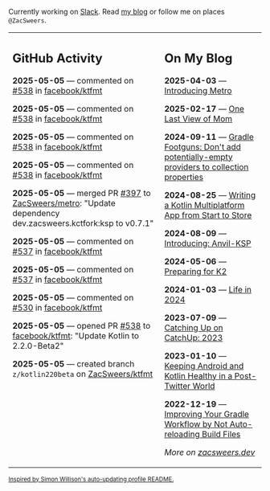 Currently working on [Slack](https://slack.com/). Read [my blog](https://zacsweers.dev/) or follow me on places `@ZacSweers`.

<table><tr><td valign="top" width="60%">

## GitHub Activity
<!-- githubActivity starts -->
**2025-05-05** — commented on [#538](https://github.com/facebook/ktfmt/pull/538#issuecomment-2852394243) in [facebook/ktfmt](https://github.com/facebook/ktfmt)

**2025-05-05** — commented on [#538](https://github.com/facebook/ktfmt/pull/538#issuecomment-2852374583) in [facebook/ktfmt](https://github.com/facebook/ktfmt)

**2025-05-05** — commented on [#538](https://github.com/facebook/ktfmt/pull/538#issuecomment-2852358637) in [facebook/ktfmt](https://github.com/facebook/ktfmt)

**2025-05-05** — commented on [#538](https://github.com/facebook/ktfmt/pull/538#issuecomment-2852348717) in [facebook/ktfmt](https://github.com/facebook/ktfmt)

**2025-05-05** — merged PR [#397](https://github.com/ZacSweers/metro/pull/397) to [ZacSweers/metro](https://github.com/ZacSweers/metro): "Update dependency dev.zacsweers.kctfork:ksp to v0.7.1"

**2025-05-05** — commented on [#537](https://github.com/facebook/ktfmt/pull/537#issuecomment-2852239495) in [facebook/ktfmt](https://github.com/facebook/ktfmt)

**2025-05-05** — commented on [#537](https://github.com/facebook/ktfmt/pull/537#issuecomment-2852238741) in [facebook/ktfmt](https://github.com/facebook/ktfmt)

**2025-05-05** — commented on [#530](https://github.com/facebook/ktfmt/issues/530#issuecomment-2852136480) in [facebook/ktfmt](https://github.com/facebook/ktfmt)

**2025-05-05** — opened PR [#538](https://github.com/facebook/ktfmt/pull/538) to [facebook/ktfmt](https://github.com/facebook/ktfmt): "Update Kotlin to 2.2.0-Beta2"

**2025-05-05** — created branch `z/kotlin220beta` on [ZacSweers/ktfmt](https://github.com/ZacSweers/ktfmt)
<!-- githubActivity ends -->
</td><td valign="top" width="40%">

## On My Blog
<!-- blog starts -->
**2025-04-03** — [Introducing Metro](https://www.zacsweers.dev/introducing-metro/)

**2025-02-17** — [One Last View of Mom](https://www.zacsweers.dev/one-last-view-of-mom/)

**2024-09-11** — [Gradle Footguns: Don't add potentially-empty providers to collection properties](https://www.zacsweers.dev/gradle-footgun-adding-empty-providers-to-collection-properties/)

**2024-08-25** — [Writing a Kotlin Multiplatform App from Start to Store](https://www.zacsweers.dev/writing-a-kotlin-multiplatform-app-from-start-to-store/)

**2024-08-09** — [Introducing: Anvil-KSP](https://www.zacsweers.dev/introducing-anvil-ksp/)

**2024-05-06** — [Preparing for K2](https://www.zacsweers.dev/preparing-for-k2/)

**2024-01-03** — [Life in 2024](https://www.zacsweers.dev/life-in-2024/)

**2023-07-09** — [Catching Up on CatchUp: 2023](https://www.zacsweers.dev/catching-up-on-catchup-2023/)

**2023-01-10** — [Keeping Android and Kotlin Healthy in a Post-Twitter World](https://www.zacsweers.dev/keeping-android-healthy/)

**2022-12-19** — [Improving Your Gradle Workflow by Not Auto-reloading Build Files](https://www.zacsweers.dev/improving-your-workflow-by-not-auto-reloading-build-files/)
<!-- blog ends -->
_More on [zacsweers.dev](https://zacsweers.dev/)_
</td></tr></table>

<sub><a href="https://simonwillison.net/2020/Jul/10/self-updating-profile-readme/">Inspired by Simon Willison's auto-updating profile README.</a></sub>